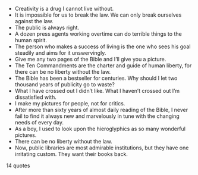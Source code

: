  - Creativity is a drug I cannot live without.
 - It is impossible for us to break the law. We can only break ourselves against the law.
 - The public is always right.
 - A dozen press agents working overtime can do terrible things to the human spirit.
 - The person who makes a success of living is the one who sees his goal steadily and aims for it unswervingly.
 - Give me any two pages of the Bible and I’ll give you a picture.
 - The Ten Commandments are the charter and guide of human liberty, for there can be no liberty without the law.
 - The Bible has been a bestseller for centuries. Why should I let two thousand years of publicity go to waste?
 - What I have crossed out I didn’t like. What I haven’t crossed out I’m dissatisfied with.
 - I make my pictures for people, not for critics.
 - After more than sixty years of almost daily reading of the Bible, I never fail to find it always new and marvelously in tune with the changing needs of every day.
 - As a boy, I used to look upon the hieroglyphics as so many wonderful pictures.
 - There can be no liberty without the law.
 - Now, public libraries are most admirable institutions, but they have one irritating custom. They want their books back.

14 quotes